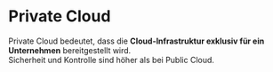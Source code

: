 # Private Cloud

Private Cloud bedeutet, dass die **Cloud-Infrastruktur exklusiv für ein Unternehmen** bereitgestellt wird.  
Sicherheit und Kontrolle sind höher als bei Public Cloud.
